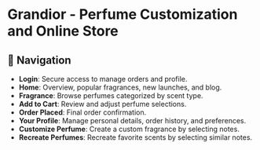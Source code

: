 # Grandior - Perfume Customization and Online Store

## 📝 Navigation

- **Login**: Secure access to manage orders and profile.
- **Home**: Overview, popular fragrances, new launches, and blog.
- **Fragrance**: Browse perfumes categorized by scent type.
- **Add to Cart**: Review and adjust perfume selections.
- **Order Placed**: Final order confirmation.
- **Your Profile**: Manage personal details, order history, and preferences.
- **Customize Perfume**: Create a custom fragrance by selecting notes.
- **Recreate Perfumes**: Recreate favorite scents by selecting similar notes.
